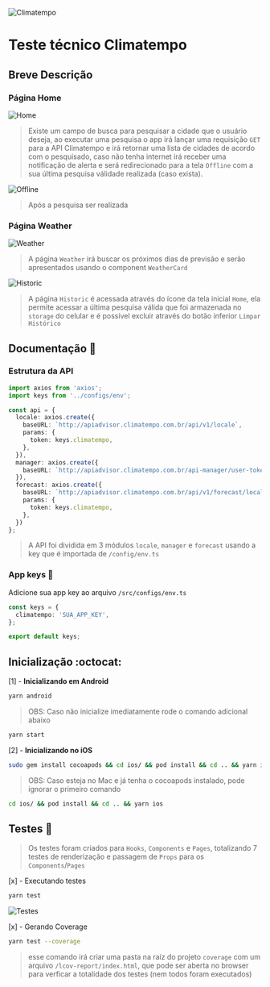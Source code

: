 ![Climatempo](https://pqtec.org.br/wpfiles/wp-content/uploads/2020/12/unnamed.jpg)
# Teste técnico Climatempo

## Breve Descrição

### Página Home
![Home](https://i.imgur.com/yb5X9gl.png)

> Existe um campo de busca para pesquisar a cidade que o usuário deseja, ao executar uma pesquisa o app irá lançar uma requisição `GET` para a API Climatempo e irá retornar uma lista de cidades de acordo com o pesquisado, caso não tenha internet irá receber uma notificação de alerta e será redirecionado para a tela `Offline` com a sua última pesquisa válidade realizada (caso exista).

![Offline](https://i.imgur.com/KcufHt1.png)

> Após a pesquisa ser realizada

### Página Weather

![Weather](https://i.imgur.com/ytC2Vcv.png)

> A página `Weather` irá buscar os próximos dias de previsão e serão apresentados usando o component `WeatherCard`

![Historic](https://i.imgur.com/XE10J9T.png)

> A página `Historic` é acessada através do ícone da tela inicial `Home`, ela permite acessar a última pesquisa válida que foi armazenada no `storage` do celular e é possível excluir através do botão inferior `Limpar Histórico`

## Documentação :page_facing_up:

  ### Estrutura da API

  ```ts
  import axios from 'axios';
  import keys from '../configs/env';

  const api = {
    locale: axios.create({
      baseURL: `http://apiadvisor.climatempo.com.br/api/v1/locale`,
      params: {
        token: keys.climatempo,
      },
    }),
    manager: axios.create({
      baseURL: `http://apiadvisor.climatempo.com.br/api-manager/user-token/${keys.climatempo}/locales`,
    }),
    forecast: axios.create({
      baseURL: `http://apiadvisor.climatempo.com.br/api/v1/forecast/locale`,
      params: {
        token: keys.climatempo,
      },
    })
  };
  ```
  >A API foi dividida em 3 módulos `locale`, `manager` e `forecast` usando a key que é importada de `/config/env.ts`


  ### App keys :key:

  Adicione sua app key ao arquivo `/src/configs/env.ts`

  ```ts
  const keys = {
    climatempo: 'SUA_APP_KEY',
  };

  export default keys;
  ```

## Inicialização :octocat:

[1] - **Inicializando em Android**

  ```bash
  yarn android
  ```
  >OBS: Caso não inicialize imediatamente rode o comando adicional abaixo
  ```bash
  yarn start
  ```

[2] - **Inicializando no iOS**
  ```bash
  sudo gem install cocoapods && cd ios/ && pod install && cd .. && yarn ios
  ```
  >OBS: Caso esteja no Mac e já tenha o cocoapods instalado, pode ignorar o primeiro comando
  ```bash
  cd ios/ && pod install && cd .. && yarn ios
  ```


## Testes :wrench:

>Os testes foram criados para `Hooks`, `Components` e `Pages`, totalizando 7 testes de renderização e passagem de `Props` para os `Components`/`Pages`

[x] - Executando testes
```bash
yarn test
```
![Testes](https://i.imgur.com/3v2AEh1.png)


[x] - Gerando Coverage
```bash
yarn test --coverage
```
> esse comando irá criar uma pasta na raíz do projeto `coverage` com um arquivo `/lcov-report/index.html`, que pode ser aberta no browser para verficar a totalidade dos testes (nem todos foram executados)
